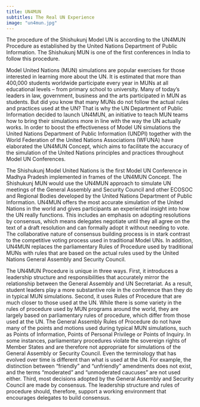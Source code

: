 ```yaml
---
title: UN4MUN
subtitles: The Real UN Experience
image: "un4mun.jpg"
---
```

The procedure of the Shishukunj Model UN is according to the UN4MUN Procedure as established by the United Nations Department of Public Information. The Shishukunj MUN is one of the first conferences in India to follow this procedure.

Model United Nations (MUN) simulations are popular exercises for those interested in learning more about the UN. It is estimated that more than 400,000 students worldwide participate every year in MUNs at all educational levels – from primary school to university. Many of today’s leaders in law, government, business and the arts participated in MUN as students. But did you know that many MUNs do not follow the actual rules and practices used at the UN? That is why the UN Department of Public Information decided to launch UN4MUN, an initiative to teach MUN teams how to bring their simulations more in line with the way the UN actually works. In order to boost the effectiveness of Model UN simulations the United Nations Department of Public Information (UNDPI) together with the World Federation of the United Nations Associations (WFUNA) have elaborated the UN4MUN Concept, which aims to facilitate the accuracy of the simulation of the United Nations principles and practices throughout Model UN Conferences.

The Shishukunj Model United Nations is the first Model UN Conference in Madhya Pradesh implemented in frames of the UN4MUN Concept. The Shishukunj MUN would use the UN4MUN approach to simulate UN meetings of the General Assembly and Security Council and other ECOSOC and Regional Bodies developed by the United Nations Department of Public Information. UN4MUN offers the most accurate simulation of the United Nations in the world and gives participants an experiential insight into how the UN really functions. This includes an emphasis on adopting resolutions by consensus, which means delegates negotiate until they all agree on the text of a draft resolution and can formally adopt it without needing to vote. The collaborative nature of consensus building process is in stark contrast to the competitive voting process used in traditional Model UNs. In addition, UN4MUN replaces the parliamentary Rules of Procedure used by traditional MUNs with rules that are based on the actual rules used by the United Nations General Assembly and Security Council.

The UN4MUN Procedure is unique in three ways. First, it introduces a leadership structure and responsibilities that accurately mirror the relationship between the General Assembly and UN Secretariat. As a result, student leaders play a more substantive role in the conference than they do in typical MUN simulations. Second, it uses Rules of Procedure that are much closer to those used at the UN. While there is some variety in the rules of procedure used by MUN programs around the world, they are largely based on parliamentary rules of procedure, which differ from those used at the UN. The General Assembly Rules of Procedure do not have many of the points and motions used during typical MUN simulations, such as Points of Information, Points of Personal Privilege or Points of Inquiry. In some instances, parliamentary procedures violate the sovereign rights of Member States and are therefore not appropriate for simulations of the General Assembly or Security Council. Even the terminology that has evolved over time is different than what is used at the UN. For example, the distinction between “friendly” and “unfriendly” amendments does not exist, and the terms “moderated” and “unmoderated caucuses” are not used either. Third, most decisions adopted by the General Assembly and Security Council are made by consensus. The leadership structure and rules of procedure should, therefore, support a working environment that encourages delegates to build consensus.
